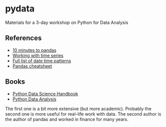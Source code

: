 # pydata
Materials for a 3-day workshop on Python for Data Analysis

## References
- [10 minutes to pandas](https://pandas.pydata.org/pandas-docs/stable/getting_started/10min.html)
- [Working with time series](https://jakevdp.github.io/PythonDataScienceHandbook/03.11-working-with-time-series.html)
- [Full list of date time patterns](https://docs.python.org/2/library/datetime.html#strftime-and-strptime-behavior)
- [Pandas cheatsheet](https://pandas.pydata.org/Pandas_Cheat_Sheet.pdf)

## Books
- [Python Data Science Handbook](https://jakevdp.github.io/PythonDataScienceHandbook/) 
- [Python Data Analysis](https://www.amazon.es/Python-Data-Analysis-Wrangling-IPython-ebook/dp/B075X4LT6K)

The first one is a bit more extensive (but more academic). Probably the second one is more useful 
for real-life work with data. The second author is the author of pandas and worked in finance for many years.